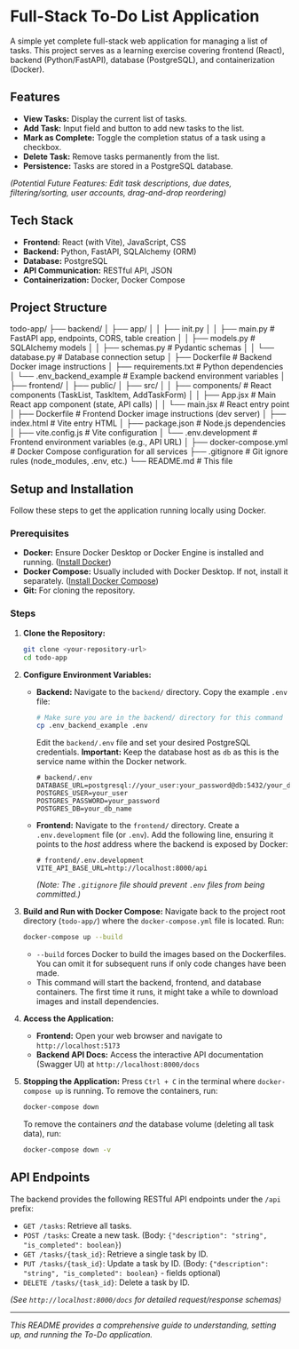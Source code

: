# Full-Stack To-Do List Application

A simple yet complete full-stack web application for managing a list of tasks. This project serves as a learning exercise covering frontend (React), backend (Python/FastAPI), database (PostgreSQL), and containerization (Docker).

## Features

* **View Tasks:** Display the current list of tasks.
* **Add Task:** Input field and button to add new tasks to the list.
* **Mark as Complete:** Toggle the completion status of a task using a checkbox.
* **Delete Task:** Remove tasks permanently from the list.
* **Persistence:** Tasks are stored in a PostgreSQL database.

*(Potential Future Features: Edit task descriptions, due dates, filtering/sorting, user accounts, drag-and-drop reordering)* 

## Tech Stack

* **Frontend:** React (with Vite), JavaScript, CSS
* **Backend:** Python, FastAPI, SQLAlchemy (ORM)
* **Database:** PostgreSQL
* **API Communication:** RESTful API, JSON
* **Containerization:** Docker, Docker Compose

## Project Structure


todo-app/
├── backend/
│   ├── app/
│   │   ├── init.py
│   │   ├── main.py         # FastAPI app, endpoints, CORS, table creation
│   │   ├── models.py       # SQLAlchemy models
│   │   ├── schemas.py      # Pydantic schemas
│   │   └── database.py     # Database connection setup
│   ├── Dockerfile          # Backend Docker image instructions
│   ├── requirements.txt    # Python dependencies
│   └── .env_backend_example # Example backend environment variables
│
├── frontend/
│   ├── public/
│   ├── src/
│   │   ├── components/     # React components (TaskList, TaskItem, AddTaskForm)
│   │   ├── App.jsx         # Main React app component (state, API calls)
│   │   └── main.jsx        # React entry point
│   ├── Dockerfile          # Frontend Docker image instructions (dev server)
│   ├── index.html          # Vite entry HTML
│   ├── package.json        # Node.js dependencies
│   ├── vite.config.js      # Vite configuration
│   └── .env.development    # Frontend environment variables (e.g., API URL)
│
├── docker-compose.yml      # Docker Compose configuration for all services
├── .gitignore              # Git ignore rules (node_modules, .env, etc.)
└── README.md               # This file


## Setup and Installation

Follow these steps to get the application running locally using Docker.

### Prerequisites

* **Docker:** Ensure Docker Desktop or Docker Engine is installed and running. ([Install Docker](https://docs.docker.com/get-docker/))
* **Docker Compose:** Usually included with Docker Desktop. If not, install it separately. ([Install Docker Compose](https://docs.docker.com/compose/install/))
* **Git:** For cloning the repository.

### Steps

1.  **Clone the Repository:**
    ```bash
    git clone <your-repository-url>
    cd todo-app
    ```

2.  **Configure Environment Variables:**

    * **Backend:** Navigate to the `backend/` directory. Copy the example `.env` file:
        ```bash
        # Make sure you are in the backend/ directory for this command
        cp .env_backend_example .env
        ```
        Edit the `backend/.env` file and set your desired PostgreSQL credentials. **Important:** Keep the database host as `db` as this is the service name within the Docker network.
        ```dotenv
        # backend/.env
        DATABASE_URL=postgresql://your_user:your_password@db:5432/your_db_name
        POSTGRES_USER=your_user
        POSTGRES_PASSWORD=your_password
        POSTGRES_DB=your_db_name
        ```

    * **Frontend:** Navigate to the `frontend/` directory. Create a `.env.development` file (or `.env`). Add the following line, ensuring it points to the *host* address where the backend is exposed by Docker:
        ```dotenv
        # frontend/.env.development
        VITE_API_BASE_URL=http://localhost:8000/api
        ```
        *(Note: The `.gitignore` file should prevent `.env` files from being committed.)*

3.  **Build and Run with Docker Compose:**
    Navigate back to the project root directory (`todo-app/`) where the `docker-compose.yml` file is located. Run:
    ```bash
    docker-compose up --build
    ```
    * `--build` forces Docker to build the images based on the Dockerfiles. You can omit it for subsequent runs if only code changes have been made.
    * This command will start the backend, frontend, and database containers. The first time it runs, it might take a while to download images and install dependencies.

4.  **Access the Application:**
    * **Frontend:** Open your web browser and navigate to `http://localhost:5173`
    * **Backend API Docs:** Access the interactive API documentation (Swagger UI) at `http://localhost:8000/docs`

5.  **Stopping the Application:**
    Press `Ctrl + C` in the terminal where `docker-compose up` is running. To remove the containers, run:
    ```bash
    docker-compose down
    ```
    To remove the containers *and* the database volume (deleting all task data), run:
    ```bash
    docker-compose down -v
    ```

## API Endpoints

The backend provides the following RESTful API endpoints under the `/api` prefix:

* `GET /tasks`: Retrieve all tasks.
* `POST /tasks`: Create a new task. (Body: `{"description": "string", "is_completed": boolean}`)
* `GET /tasks/{task_id}`: Retrieve a single task by ID.
* `PUT /tasks/{task_id}`: Update a task by ID. (Body: `{"description": "string", "is_completed": boolean}` - fields optional)
* `DELETE /tasks/{task_id}`: Delete a task by ID.

*(See `http://localhost:8000/docs` for detailed request/response schemas)*

---

*This README provides a comprehensive guide to understanding, setting up, and running the To-Do application.*
